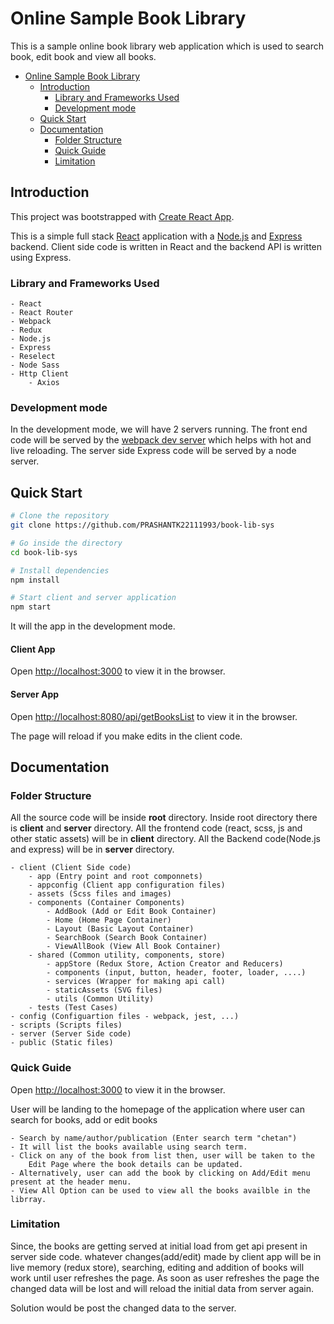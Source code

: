 # Online Sample Book Library
This is a sample online book library web application which is used to search book, 
edit book and view all books.

- [Online Sample Book Library](#online-sample-book-library)
  - [Introduction](#introduction)
    - [Library and Frameworks Used](#library-and-frameworks-used)
    - [Development mode](#development-mode)
  - [Quick Start](#quick-start)
  - [Documentation](#documentation)
    - [Folder Structure](#folder-structure)
    - [Quick Guide](#quick-guide)
    - [Limitation](#limitation)

## Introduction

This project was bootstrapped with [Create React App](https://github.com/facebook/create-react-app).

This is a simple full stack [React](https://reactjs.org/) application with a [Node.js](https://nodejs.org/en/) and [Express](https://expressjs.com/) backend. Client side code is written in React and the backend API is written using Express.

### Library and Frameworks Used

    - React
    - React Router
    - Webpack
    - Redux
    - Node.js
    - Express
    - Reselect
    - Node Sass
    - Http Client
        - Axios

### Development mode

In the development mode, we will have 2 servers running. The front end code will be served by the [webpack dev server](https://webpack.js.org/configuration/dev-server/) which helps with hot and live reloading. The server side Express code will be served by a node server.

## Quick Start

```bash
# Clone the repository
git clone https://github.com/PRASHANTK22111993/book-lib-sys

# Go inside the directory
cd book-lib-sys

# Install dependencies
npm install

# Start client and server application
npm start
```

It will the app in the development mode.<br>

#### Client App

Open [http://localhost:3000](http://localhost:3000) to view it in the browser.

#### Server App

Open [http://localhost:8080/api/getBooksList](http://localhost:8080/api/getBooksList) to 
view it in the browser.

The page will reload if you make edits in the client code.<br>

## Documentation

### Folder Structure

All the source code will be inside **root** directory. Inside root directory there is **client** and **server** directory. All the frontend code (react, scss, js and other static assets) will be in **client** directory. All the Backend code(Node.js and express) will be in **server** directory.

    - client (Client Side code)
        - app (Entry point and root componnets)
        - appconfig (Client app configuration files)
        - assets (Scss files and images)
        - components (Container Components)
            - AddBook (Add or Edit Book Container)
            - Home (Home Page Container)
            - Layout (Basic Layout Container)
            - SearchBook (Search Book Container)
            - ViewAllBook (View All Book Container)
        - shared (Common utility, components, store)
            - appStore (Redux Store, Action Creator and Reducers)
            - components (input, button, header, footer, loader, ....)
            - services (Wrapper for making api call)
            - staticAssets (SVG files)
            - utils (Common Utility)
        - tests (Test Cases)
    - config (Configuartion files - webpack, jest, ...)
    - scripts (Scripts files)
    - server (Server Side code)
    - public (Static files)

### Quick Guide

Open [http://localhost:3000](http://localhost:3000) to view it in the browser.

User will be landing to the homepage of the application where user can search for books, add or edit books

    - Search by name/author/publication (Enter search term "chetan")
    - It will list the books available using search term.
    - Click on any of the book from list then, user will be taken to the 
        Edit Page where the book details can be updated.
    - Alternatively, user can add the book by clicking on Add/Edit menu present at the header menu.
    - View All Option can be used to view all the books availble in the librray.

### Limitation

Since, the books are getting served at initial load from get api present in server side code. whatever changes(add/edit) made by client app will be in live memory (redux store), searching, editing and addition of books will work until user refreshes the page. As soon as user refreshes the page the changed data will be lost and will reload the initial data from server again.

Solution would be post the changed data to the server. 
